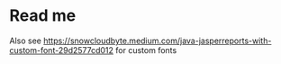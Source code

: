 # Read me

Also see
https://snowcloudbyte.medium.com/java-jasperreports-with-custom-font-29d2577cd012
for custom fonts